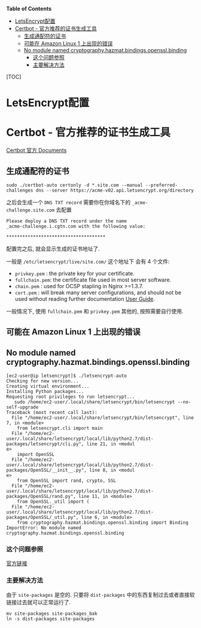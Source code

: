 <!-- START doctoc generated TOC please keep comment here to allow auto update -->
<!-- DON'T EDIT THIS SECTION, INSTEAD RE-RUN doctoc TO UPDATE -->
**Table of Contents**

- [LetsEncrypt配置](#letsencrypt%E9%85%8D%E7%BD%AE)
- [Certbot - 官方推荐的证书生成工具](#certbot---%E5%AE%98%E6%96%B9%E6%8E%A8%E8%8D%90%E7%9A%84%E8%AF%81%E4%B9%A6%E7%94%9F%E6%88%90%E5%B7%A5%E5%85%B7)
  - [生成通配符的证书](#%E7%94%9F%E6%88%90%E9%80%9A%E9%85%8D%E7%AC%A6%E7%9A%84%E8%AF%81%E4%B9%A6)
  - [可能在 Amazon Linux 1 上出现的错误](#%E5%8F%AF%E8%83%BD%E5%9C%A8-amazon-linux-1-%E4%B8%8A%E5%87%BA%E7%8E%B0%E7%9A%84%E9%94%99%E8%AF%AF)
  - [No module named cryptography.hazmat.bindings.openssl.binding](#no-module-named-cryptographyhazmatbindingsopensslbinding)
    - [这个问题参照](#%E8%BF%99%E4%B8%AA%E9%97%AE%E9%A2%98%E5%8F%82%E7%85%A7)
    - [主要解决方法](#%E4%B8%BB%E8%A6%81%E8%A7%A3%E5%86%B3%E6%96%B9%E6%B3%95)

<!-- END doctoc generated TOC please keep comment here to allow auto update -->

[TOC]

# LetsEncrypt配置


# Certbot - 官方推荐的证书生成工具
[Certbot 官方 Documents](https://certbot.eff.org/docs/)

## 生成通配符的证书
```shell
sudo ./certbot-auto certonly -d *.site.com --manual --preferred-challenges dns --server https://acme-v02.api.letsencrypt.org/directory
```
之后会生成一个 `DNS TXT record` 需要你在你域名下的 `_acme-challenge.site.com` 去配置
```
Please deploy a DNS TXT record under the name
_acme-challenge.i.cgtn.com with the following value:

*************************************
```
配置完之后, 就会显示生成的证书地址了.

一般是 `/etc/letsencrypt/live/site.com/` 这个地址下
会有 4 个文件:
  - `privkey.pem`  : the private key for your certificate.
  - `fullchain.pem`: the certificate file used in most server software.
  - `chain.pem`    : used for OCSP stapling in Nginx >=1.3.7.
  - `cert.pem`     : will break many server configurations, and should not be used
                 without reading further documentation [User Guide](https://certbot.eff.org/docs/using.html#where-are-my-certificates.).
               

一般情况下, 使用 `fullchain.pem` 和 `privkey.pem` 其他的, 按照需要自行使用.

## 可能在 Amazon Linux 1 上出现的错误
## No module named cryptography.hazmat.bindings.openssl.binding
```
[ec2-user@ip letsencrypt]$ ./letsencrypt-auto
Checking for new version...
Creating virtual environment...
Installing Python packages...
Requesting root privileges to run letsencrypt...
   sudo /home/ec2-user/.local/share/letsencrypt/bin/letsencrypt --no-self-upgrade
Traceback (most recent call last):
  File "/home/ec2-user/.local/share/letsencrypt/bin/letsencrypt", line 7, in <module>
    from letsencrypt.cli import main
  File "/home/ec2-user/.local/share/letsencrypt/local/lib/python2.7/dist-packages/letsencrypt/cli.py", line 21, in <modul
e>
    import OpenSSL
  File "/home/ec2-user/.local/share/letsencrypt/local/lib/python2.7/dist-packages/OpenSSL/__init__.py", line 8, in <modul
e>
    from OpenSSL import rand, crypto, SSL
  File "/home/ec2-user/.local/share/letsencrypt/local/lib/python2.7/dist-packages/OpenSSL/rand.py", line 11, in <module>
    from OpenSSL._util import (
  File "/home/ec2-user/.local/share/letsencrypt/local/lib/python2.7/dist-packages/OpenSSL/_util.py", line 6, in <module>
    from cryptography.hazmat.bindings.openssl.binding import Binding
ImportError: No module named cryptography.hazmat.bindings.openssl.binding
```

### 这个问题参照
[官方链接](https://github.com/certbot/certbot/issues/2544)

### 主要解决方法
由于 `site-packages` 是空的. 只要将 `dist-packages` 中的东西复制过去或者直接软链接过去就可以正常运行了. 

```shell
mv site-packages site-packages_bak
ln -s dist-packages site-packages
```
